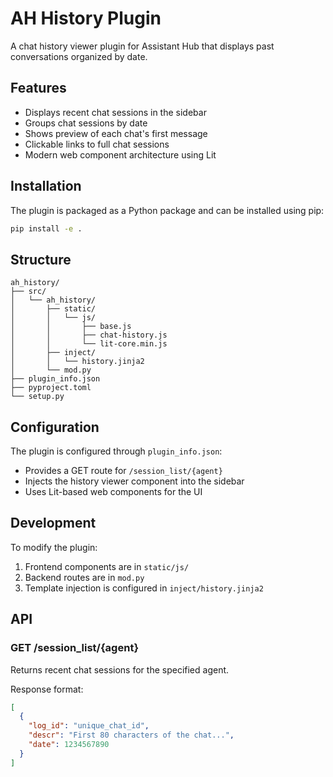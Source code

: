 # AH History Plugin

A chat history viewer plugin for Assistant Hub that displays past conversations organized by date.

## Features

- Displays recent chat sessions in the sidebar
- Groups chat sessions by date
- Shows preview of each chat's first message
- Clickable links to full chat sessions
- Modern web component architecture using Lit

## Installation

The plugin is packaged as a Python package and can be installed using pip:

```bash
pip install -e .
```

## Structure

```
ah_history/
├── src/
│   └── ah_history/
│       ├── static/
│       │   └── js/
│       │       ├── base.js
│       │       ├── chat-history.js
│       │       └── lit-core.min.js
│       ├── inject/
│       │   └── history.jinja2
│       └── mod.py
├── plugin_info.json
├── pyproject.toml
└── setup.py
```

## Configuration

The plugin is configured through `plugin_info.json`:

- Provides a GET route for `/session_list/{agent}`
- Injects the history viewer component into the sidebar
- Uses Lit-based web components for the UI

## Development

To modify the plugin:

1. Frontend components are in `static/js/`
2. Backend routes are in `mod.py`
3. Template injection is configured in `inject/history.jinja2`

## API

### GET /session_list/{agent}

Returns recent chat sessions for the specified agent.

Response format:
```json
[
  {
    "log_id": "unique_chat_id",
    "descr": "First 80 characters of the chat...",
    "date": 1234567890
  }
]
```
